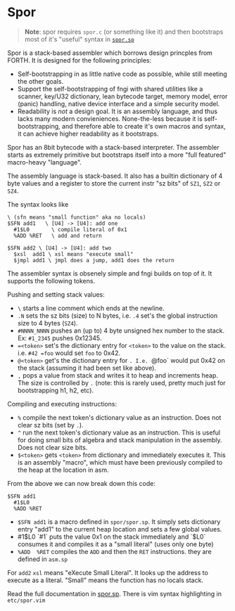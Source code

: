 # Spor

> **Note**: spor requires `spor.c` (or something like it) and then bootstraps
> most of it's "useful" syntax in [`spor.sp`](./spor.sp)

Spor is a stack-based assembler which borrows design princples from FORTH. It
is designed for the following principles:
- Self-bootstrapping in as little native code as possible, while still meeting
  the other goals.
- Support the self-bootstrapping of fngi with shared utilities like a scanner,
  key/U32 dictionary, lean bytecode target, memory model, error (panic)
  handling, native device interface and a simple security model.
- Readability is _not_ a design goal. It is an assembly language, and thus lacks
  many modern convieniences. None-the-less because it is self-bootstrapping,
  and therefore able to create it's own macros and syntax, it can achieve higher
  readability as it bootstraps.

Spor has an 8bit bytecode with a stack-based interpreter. The assembler starts as
extremely primitive but bootstraps itself into a more "full featured"
macro-heavy "language".

The assembly language is stack-based. It also has a builtin dictionary of 4 byte
values and a register to store the current instr "sz bits" of `SZ1`, `SZ2` or
`SZ4`.

The syntax looks like

```
\ (sfn means "small function" aka no locals)
$SFN add1   \ [U4] -> [U4]: add one
  #1$L0       \ compile literal of 0x1
  %ADD %RET   \ add and return

$SFN add2 \ [U4] -> [U4]: add two
  $xsl  add1 \ xsl means "execute small"
  $jmpl add1 \ jmpl does a jump, add1 does the return
```

The assembler syntax is obsenely simple and fngi builds on top of it. It
supports the following tokens.

Pushing and setting stack values:
- `\` starts a line comment which ends at the newline.
- `.N` sets the sz bits (size) to N bytes, i.e. `.4` set's the global
  instruction size to 4 bytes (`SZ4`).
- `#NNNN_NNNN` pushes an (up to) 4 byte unsigned hex number to the stack. Ex:
  `#1_2345` pushes 0x12345.
- `=<token>` set's the dictionary entry for `<token>` to the value on the stack.
  i.e. `#42 =foo` would set `foo` to 0x42.
- `@<token>` get's the dictionary entry for <token>`. I.e. `@foo` would put 0x42
  on the stack (assuming it had been set like above).
- `,` pops a value from stack and writes it to heap and increments heap. The
  size is controlled by `.` (note: this is rarely used, pretty much just for
  bootstrapping h1, h2, etc).

Compiling and executing instructions:
- `%` compile the next token's dictionary value as an instruction. Does not
  clear sz bits (set by `.`).
- `^` run the next token's dictionary value as an instruction. This is useful
  for doing small bits of algebra and stack manipulation in the assembly. Does
  not clear size bits.
- `$<token>` gets `<token>` from dictionary and immediately executes it.
  This is an assembly "macro", which must have been previously compiled to the
  heap at the location in asm.

From the above we can now break down this code:
```
$SFN add1
  #1$L0
  %ADD %RET
```

- `$SFN add1` is a macro defined in `spor/spor.sp`. It simply sets dictionary
  entry "add1" to the current heap location and sets a few global values.
- #1$L0 `#1` puts the value 0x1 on the stack immediately and `$L0` consumes it
  and compiles it as a "small literal" (uses only one byte)
- `%ADD  %RET` compiles the `ADD` and then the `RET` instructions. they are defined in `asm.sp`

For `add2` `xsl` means "eXecute Small Literal". It looks up the address to
execute as a literal. "Small" means the function has no locals stack.

Read the full documentation in [spor.sp](./spor.sp). There is vim syntax
highlighting in `etc/spor.vim`

